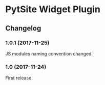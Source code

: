 # PytSite Widget Plugin


## Changelog


### 1.0.1 (2017-11-25)

JS modules naming convention changed.


### 1.0 (2017-11-24)

First release.
